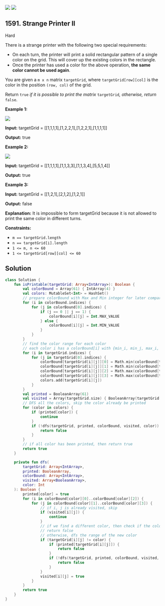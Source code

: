 [![](https://img.shields.io/github/stars/javadev/LeetCode-in-Kotlin?label=Stars&style=flat-square)](https://github.com/javadev/LeetCode-in-Kotlin)
[![](https://img.shields.io/github/forks/javadev/LeetCode-in-Kotlin?label=Fork%20me%20on%20GitHub%20&style=flat-square)](https://github.com/javadev/LeetCode-in-Kotlin/fork)

## 1591\. Strange Printer II

Hard

There is a strange printer with the following two special requirements:

*   On each turn, the printer will print a solid rectangular pattern of a single color on the grid. This will cover up the existing colors in the rectangle.
*   Once the printer has used a color for the above operation, **the same color cannot be used again**.

You are given a `m x n` matrix `targetGrid`, where `targetGrid[row][col]` is the color in the position `(row, col)` of the grid.

Return `true` _if it is possible to print the matrix_ `targetGrid`_,_ _otherwise, return_ `false`.

**Example 1:**

![](https://assets.leetcode.com/uploads/2021/12/23/print1.jpg)

**Input:** targetGrid = \[\[1,1,1,1],[1,2,2,1],[1,2,2,1],[1,1,1,1]]

**Output:** true

**Example 2:**

![](https://assets.leetcode.com/uploads/2021/12/23/print2.jpg)

**Input:** targetGrid = \[\[1,1,1,1],[1,1,3,3],[1,1,3,4],[5,5,1,4]]

**Output:** true

**Example 3:**

**Input:** targetGrid = \[\[1,2,1],[2,1,2],[1,2,1]]

**Output:** false

**Explanation:** It is impossible to form targetGrid because it is not allowed to print the same color in different turns.

**Constraints:**

*   `m == targetGrid.length`
*   `n == targetGrid[i].length`
*   `1 <= m, n <= 60`
*   `1 <= targetGrid[row][col] <= 60`

## Solution

```kotlin
class Solution {
    fun isPrintable(targetGrid: Array<IntArray>): Boolean {
        val colorBound = Array(61) { IntArray(4) }
        val colors: MutableSet<Int> = HashSet()
        // prepare colorBound with Max and Min integer for later compare
        for (i in colorBound.indices) {
            for (j in colorBound[0].indices) {
                if (j == 0 || j == 1) {
                    colorBound[i][j] = Int.MAX_VALUE
                } else {
                    colorBound[i][j] = Int.MIN_VALUE
                }
            }
        }
        // find the color range for each color
        // each color i has a colorBound[i] with {min_i, min_j, max_i, max_j}
        for (i in targetGrid.indices) {
            for (j in targetGrid[0].indices) {
                colorBound[targetGrid[i][j]][0] = Math.min(colorBound[targetGrid[i][j]][0], i)
                colorBound[targetGrid[i][j]][1] = Math.min(colorBound[targetGrid[i][j]][1], j)
                colorBound[targetGrid[i][j]][2] = Math.max(colorBound[targetGrid[i][j]][2], i)
                colorBound[targetGrid[i][j]][3] = Math.max(colorBound[targetGrid[i][j]][3], j)
                colors.add(targetGrid[i][j])
            }
        }
        val printed = BooleanArray(61)
        val visited = Array(targetGrid.size) { BooleanArray(targetGrid[0].size) }
        // DFS all the colors, skip the color already be printed
        for (color in colors) {
            if (printed[color]) {
                continue
            }
            if (!dfs(targetGrid, printed, colorBound, visited, color)) {
                return false
            }
        }
        // if all color has been printed, then return true
        return true
    }

    private fun dfs(
        targetGrid: Array<IntArray>,
        printed: BooleanArray,
        colorBound: Array<IntArray>,
        visited: Array<BooleanArray>,
        color: Int
    ): Boolean {
        printed[color] = true
        for (i in colorBound[color][0]..colorBound[color][2]) {
            for (j in colorBound[color][1]..colorBound[color][3]) {
                // if i, j is already visited, skip
                if (visited[i][j]) {
                    continue
                }
                // if we find a different color, then check if the color is already printed, if so,
                // return false
                // otherwise, dfs the range of the new color
                if (targetGrid[i][j] != color) {
                    if (printed[targetGrid[i][j]]) {
                        return false
                    }
                    if (!dfs(targetGrid, printed, colorBound, visited, targetGrid[i][j])) {
                        return false
                    }
                }
                visited[i][j] = true
            }
        }
        return true
    }
}
```